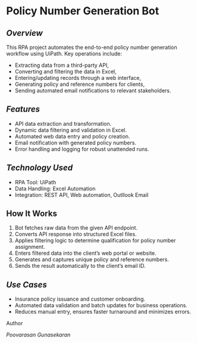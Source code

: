 
# Policy Number Generation Bot
## _Overview_
This RPA project automates the end-to-end policy number generation workflow using UiPath. Key operations include:
- Extracting data from a third-party API,
- Converting and filtering the data in Excel,
- Entering/updating records through a web interface,
- Generating policy and reference numbers for clients,
- Sending automated email notifications to relevant stakeholders.

## _Features_
- API data extraction and transformation.
- Dynamic data filtering and validation in Excel.
- Automated web data entry and policy creation.
- Email notification with generated policy numbers.
- Error handling and logging for robust unattended runs.

## _Technology Used_

- RPA Tool: UiPath
- Data Handling: Excel Automation
- Integration: REST API, Web automation, Outllook Email

## How It Works
1. Bot fetches raw data from the given API endpoint.
2. Converts API response into structured Excel files.
3. Applies filtering logic to determine qualification for policy number assignment.
4. Enters filtered data into the client’s web portal or website.
5. Generates and captures unique policy and reference numbers.
6. Sends the result automatically to the client’s email ID.

## _Use Cases_
- Insurance policy issuance and customer onboarding.
- Automated data validation and batch updates for business operations.
- Reduces manual entry, ensures faster turnaround and minimizes errors.

Author

_Poovarasan Gunasekaran_

